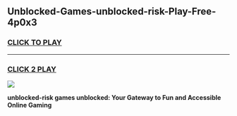 
## Unblocked-Games-unblocked-risk-Play-Free-4p0x3
<h3>
<a href="https://premium76.site?title=unblocked-risk&ref=20M">CLICK TO PLAY</a></h3>
<hr>

<h3>
<a href="https://premium76.site?title=unblocked-risk&ref=20M">CLICK 2 PLAY</a>
  
</h3>

<a href="https://premium76.site?title=unblocked-risk&ref=19M"><img src="https://clearcache.store/games.png"></a>


**unblocked-risk games unblocked: Your Gateway to Fun and Accessible Online Gaming**
